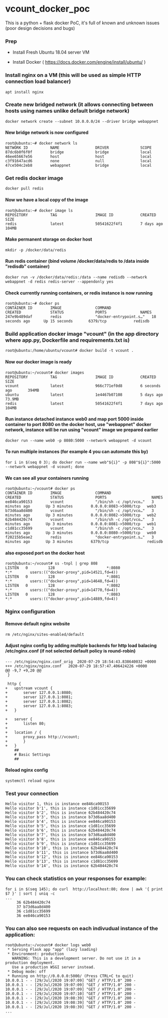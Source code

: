 # vcount_docker_poc
This is a python + flask docker PoC, it's full of known and unknown issues (poor design decisions and bugs)

### Prep
* Install Fresh Ubuntu 18.04 server VM

* Install Docker ( https://docs.docker.com/engine/install/ubuntu/ )

### Install nginx on a VM (this will be used as simple HTTP connection load balancer)
`apt install nginx`

### Create new bridged network (it allows connecting between hosts using names unlike default bridge network)
`docker network create --subnet 10.0.0.0/24 --driver bridge webappnet`

#### New bridge network is now configured
```
root@ubuntu:~# docker network ls
NETWORK ID          NAME                DRIVER              SCOPE
87dc6b0f6f0f        bridge              bridge              local
46ee65667e56        host                host                local
c3f91647acd6        none                null                local
47ce504c2eb8        webappnet           bridge              local
```

### Get redis docker image 
`docker pull redis`

#### Now we have a local copy of the image
```
root@ubuntu:~# docker image ls
REPOSITORY          TAG                 IMAGE ID            CREATED             SIZE
redis               latest              50541622f4f1        7 days ago          104MB
```

#### Make permanent storage on docker host 
`mkdir -p /docker/data/redis`

#### Run redis container (bind volume /docker/data/redis to /data inside "redisdb" container)
`docker run -v /docker/data/redis:/data --name redisdb --network webappnet -d redis redis-server --appendonly yes`

#### Check currently running containers, or redis instance is now running
```
root@ubuntu:~# docker ps
CONTAINER ID        IMAGE               COMMAND                  CREATED             STATUS              PORTS               NAMES
247e9b489daf        redis               "docker-entrypoint.s…"   18 seconds ago      Up 15 seconds       6379/tcp            redisdb
```

### Build application docker image "vcount" (in the app directory where app.py, Dockerfile and requirements.txt is)
`root@ubuntu:/home/ubuntu/vcount# docker build -t vcount .`

#### Now our docker image is ready
```
root@ubuntu:~/vcount# docker images
REPOSITORY          TAG                 IMAGE ID            CREATED             SIZE
vcount              latest              966c771ef0d8        6 seconds ago       394MB
ubuntu              latest              1e4467b07108        5 days ago          73.9MB
redis               latest              50541622f4f1        7 days ago          104MB
```

#### Run instance detached instance web0 and map port 5000 inside container to port 8080 on the docker host, use "webappnet" docker network, instance will be run using "vcount" image we prepared earlier
`docker run --name web0 -p 8080:5000 --network webappnet -d vcount`

#### To run multiple instances (for example 4 you can automate this by)
`for i in $(seq 0 3); do docker run --name web"${i}" -p 808"${i}":5000 --network webappnet -d vcount; done`

#### We can see all your containers running
```
root@ubuntu:~/vcount# docker ps
CONTAINER ID        IMAGE               COMMAND                  CREATED             STATUS              PORTS                    NAMES
ee846ca90153        vcount              "/bin/sh -c /opt/vco…"   3 minutes ago       Up 3 minutes        0.0.0.0:8083->5000/tcp   web3
b73d6aa8d400        vcount              "/bin/sh -c /opt/vco…"   3 minutes ago       Up 3 minutes        0.0.0.0:8082->5000/tcp   web2
62b484420c74        vcount              "/bin/sh -c /opt/vco…"   3 minutes ago       Up 3 minutes        0.0.0.0:8081->5000/tcp   web1
c1d81cc35699        vcount              "/bin/sh -c /opt/vco…"   3 minutes ago       Up 3 minutes        0.0.0.0:8080->5000/tcp   web0
f20215b5eae2        redis               "docker-entrypoint.s…"   3 minutes ago       Up 3 minutes        6379/tcp                 redisdb
```

#### also exposed port on the docker host
```
root@ubuntu:~/vcount# ss -tnpl | grep 808
LISTEN   0         128                       *:8080                   *:*        users:(("docker-proxy",pid=14521,fd=4))                                        
LISTEN   0         128                       *:8081                   *:*        users:(("docker-proxy",pid=14648,fd=4))                                        
LISTEN   0         128                       *:8082                   *:*        users:(("docker-proxy",pid=14770,fd=4))                                        
LISTEN   0         128                       *:8083                   *:*        users:(("docker-proxy",pid=14889,fd=4)) 
```

### Nginx configuration
#### Remove default nginx website
`rm /etc/nginx/sites-enabled/default`

#### Adjust nginx config by adding multiple backends for http load balacing /etc/nginx.conf (if not selected default policy is round-robin)
```
--- /etc/nginx/nginx.conf_orig	2020-07-29 18:54:43.838640032 +0000
+++ /etc/nginx/nginx.conf	2020-07-29 18:57:47.406424226 +0000
@@ -9,7 +9,20 @@
 }
 
 http {
+	upstream vcount {
+		server 127.0.0.1:8080;
+		server 127.0.0.1:8081;
+		server 127.0.0.1:8082;
+		server 127.0.0.1:8083;
+	}
 
+	server {
+		listen 80;
+
+	location / {
+		proxy_pass http://vcount;
+		}
+	}
 	##
 	# Basic Settings
 	##
```

#### Reload nginx config
`systemctl reload nginx`

### Test your connection
```root@ubuntu:~/vcount# for i in $(seq 15); do curl  http://localhost:80; done 
Hello visitor 1, this is instance ee846ca90153
Hello visitor b'1', this is instance c1d81cc35699
Hello visitor b'2', this is instance 62b484420c74
Hello visitor b'3', this is instance b73d6aa8d400
Hello visitor b'4', this is instance ee846ca90153
Hello visitor b'5', this is instance c1d81cc35699
Hello visitor b'6', this is instance 62b484420c74
Hello visitor b'7', this is instance b73d6aa8d400
Hello visitor b'8', this is instance ee846ca90153
Hello visitor b'9', this is instance c1d81cc35699
Hello visitor b'10', this is instance 62b484420c74
Hello visitor b'11', this is instance b73d6aa8d400
Hello visitor b'12', this is instance ee846ca90153
Hello visitor b'13', this is instance c1d81cc35699
Hello visitor b'14', this is instance 62b484420c74
```

### You can check statistics on your responses for example:
```
for i in $(seq 145); do curl  http://localhost:80; done | awk '{ print $7 }' | sort | uniq -c
...
     36 62b484420c74
     37 b73d6aa8d400
     36 c1d81cc35699
     36 ee846ca90153
```

### You can also see requests on each indivudual instance of the application:
```
root@ubuntu:~/vcount# docker logs web0 
 * Serving Flask app "app" (lazy loading)
 * Environment: production
   WARNING: This is a development server. Do not use it in a production deployment.
   Use a production WSGI server instead.
 * Debug mode: off
 * Running on http://0.0.0.0:5000/ (Press CTRL+C to quit)
10.0.0.1 - - [29/Jul/2020 19:07:09] "GET / HTTP/1.0" 200 -
10.0.0.1 - - [29/Jul/2020 19:07:09] "GET / HTTP/1.0" 200 -
10.0.0.1 - - [29/Jul/2020 19:07:09] "GET / HTTP/1.0" 200 -
10.0.0.1 - - [29/Jul/2020 19:07:10] "GET / HTTP/1.0" 200 -
10.0.0.1 - - [29/Jul/2020 19:08:39] "GET / HTTP/1.0" 200 -
10.0.0.1 - - [29/Jul/2020 19:08:39] "GET / HTTP/1.0" 200 -
10.0.0.1 - - [29/Jul/2020 19:08:39] "GET / HTTP/1.0" 200 -
...
```
